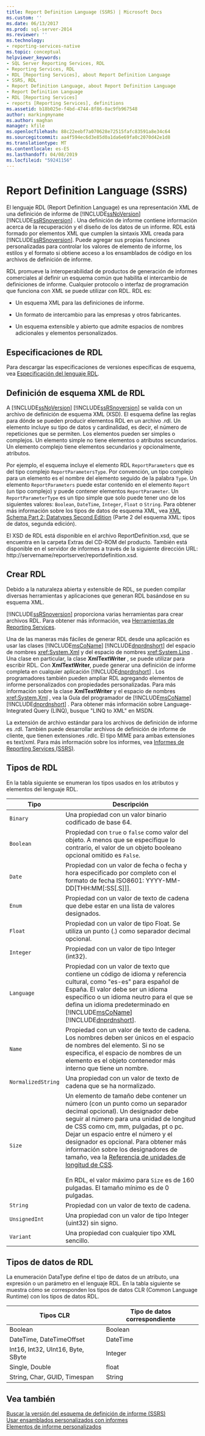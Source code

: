 ```yaml
---
title: Report Definition Language (SSRS) | Microsoft Docs
ms.custom: ''
ms.date: 06/13/2017
ms.prod: sql-server-2014
ms.reviewer: ''
ms.technology:
- reporting-services-native
ms.topic: conceptual
helpviewer_keywords:
- SQL Server Reporting Services, RDL
- Reporting Services, RDL
- RDL [Reporting Services], about Report Definition Language
- SSRS, RDL
- Report Definition Language, about Report Definition Language
- Report Definition Language
- RDL [Reporting Services]
- reports [Reporting Services], definitions
ms.assetid: b18b025e-f4bd-4744-8f86-0ac9fb967548
author: markingmyname
ms.author: maghan
manager: kfile
ms.openlocfilehash: 88c22eebf7a070628e72515fafc83591a8e34c64
ms.sourcegitcommit: aa4f594ec6d3e85d0a1da6e69fa0c2070d42e1d8
ms.translationtype: MT
ms.contentlocale: es-ES
ms.lasthandoff: 04/08/2019
ms.locfileid: "59241156"
---
```

# <a name="report-definition-language-ssrs"></a>Report Definition Language (SSRS)
  El lenguaje RDL (Report Definition Language) es una representación XML de una definición de informe de [!INCLUDE[ssNoVersion](../../includes/ssnoversion-md.md)] [!INCLUDE[ssRSnoversion](../../includes/ssrsnoversion-md.md)] . Una definición de informe contiene información acerca de la recuperación y el diseño de los datos de un informe. RDL está formado por elementos XML que cumplen la sintaxis XML creada para [!INCLUDE[ssRSnoversion](../../includes/ssrsnoversion-md.md)]. Puede agregar sus propias funciones personalizadas para controlar los valores de elemento de informe, los estilos y el formato si obtiene acceso a los ensamblados de código en los archivos de definición de informe.  
  
 RDL promueve la interoperabilidad de productos de generación de informes comerciales al definir un esquema común que habilita el intercambio de definiciones de informe. Cualquier protocolo o interfaz de programación que funciona con XML se puede utilizar con RDL. RDL es:  
  
-   Un esquema XML para las definiciones de informe.  
  
-   Un formato de intercambio para las empresas y otros fabricantes.  
  
-   Un esquema extensible y abierto que admite espacios de nombres adicionales y elementos personalizados.  
  
##  <a name="bkmk_RDL_Specifications"></a> Especificaciones de RDL  
 Para descargar las especificaciones de versiones específicas de esquema, vea [Especificación del lenguaje RDL](https://go.microsoft.com/fwlink/?linkid=116865).  
  
##  <a name="bkmk_RDL_XML_Schema_Definition"></a> Definición de esquema XML de RDL  
 A [!INCLUDE[ssNoVersion](../../includes/ssnoversion-md.md)] [!INCLUDE[ssRSnoversion](../../includes/ssrsnoversion-md.md)] se valida con un archivo de definición de esquema XML (XSD). El esquema define las reglas para dónde se pueden producir elementos RDL en un archivo .rdl. Un elemento incluye su tipo de datos y cardinalidad, es decir, el número de repeticiones que se permiten. Los elementos pueden ser simples o complejos. Un elemento simple no tiene elementos o atributos secundarios. Un elemento complejo tiene elementos secundarios y opcionalmente, atributos.  
  
 Por ejemplo, el esquema incluye el elemento RDL `ReportParameters` que es del tipo complejo `ReportParametersType`. Por convención, un tipo complejo para un elemento es el nombre del elemento seguido de la palabra `Type`. Un elemento `ReportParameters` puede estar contenido en el elemento `Report` (un tipo complejo) y puede contener elementos `ReportParameter`. Un `ReportParameterType` es un tipo simple que solo puede tener uno de los siguientes valores: `Boolean`, `DateTime`, `Integer`, `Float` o `String`. Para obtener más información sobre los tipos de datos de esquema XML, vea [XML Schema Part 2: Datatypes Second Edition](https://go.microsoft.com/fwlink/?linkid=4871) (Parte 2 del esquema XML: tipos de datos, segunda edición).  
  
 El XSD de RDL está disponible en el archivo ReportDefinition.xsd, que se encuentra en la carpeta Extras del CD-ROM del producto. También está disponible en el servidor de informes a través de la siguiente dirección URL: http://servername/reportserver/reportdefinition.xsd.  
  
##  <a name="bkmk_Creating_RDL"></a> Crear RDL  
 Debido a la naturaleza abierta y extensible de RDL, se pueden compilar diversas herramientas y aplicaciones que generan RDL basándose en su esquema XML.  
  
 [!INCLUDE[ssRSnoversion](../../includes/ssrsnoversion-md.md)] proporciona varias herramientas para crear archivos RDL. Para obtener más información, vea [Herramientas de Reporting Services](../tools/reporting-services-tools.md).  
  
 Una de las maneras más fáciles de generar RDL desde una aplicación es usar las clases [!INCLUDE[msCoName](../../includes/msconame-md.md)] [!INCLUDE[dnprdnshort](../../includes/dnprdnshort-md.md)] del espacio de nombres <xref:System.Xml> y del espacio de nombres <xref:System.Linq> . Una clase en particular, la clase **XmlTextWriter** , se puede utilizar para escribir RDL. Con **XmlTextWriter**, puede generar una definición de informe completa en cualquier aplicación [!INCLUDE[dnprdnshort](../../includes/dnprdnshort-md.md)] . Los programadores también pueden ampliar RDL agregando elementos de informe personalizados con propiedades personalizadas. Para más información sobre la clase **XmlTextWriter** y el espacio de nombres <xref:System.Xml> , vea la Guía del programador de [!INCLUDE[msCoName](../../includes/msconame-md.md)] [!INCLUDE[dnprdnshort](../../includes/dnprdnshort-md.md)] . Para obtener más información sobre Language-Integrated Query (LINQ), busque "LINQ to XML" en MSDN.  
  
 La extensión de archivo estándar para los archivos de definición de informe es .rdl. También puede desarrollar archivos de definición de informe de cliente, que tienen extensiones .rdlc. El tipo MIME para ambas extensiones es text/xml. Para más información sobre los informes, vea [Informes de Reporting Services &#40;SSRS&#41;](reporting-services-reports-ssrs.md).  
  
##  <a name="bkmk_RDL_Types"></a> Tipos de RDL  
 En la tabla siguiente se enumeran los tipos usados en los atributos y elementos del lenguaje RDL.  
  
|Tipo|Descripción|  
|----------|-----------------|  
|`Binary`|Una propiedad con un valor binario codificado de base 64.|  
|`Boolean`|Propiedad con `true` o `false` como valor del objeto. A menos que se especifique lo contrario, el valor de un objeto booleano opcional omitido es `False`.|  
|`Date`|Propiedad con un valor de fecha o fecha y hora especificado por completo con el formato de fecha ISO8601: YYYY-MM-DD[THH:MM[:SS[.S]]].|  
|`Enum`|Propiedad con un valor de texto de cadena que debe estar en una lista de valores designados.|  
|`Float`|Propiedad con un valor de tipo Float. Se utiliza un punto (.) como separador decimal opcional.|  
|`Integer`|Propiedad con un valor de tipo Integer (int32).|  
|`Language`|Propiedad con un valor de texto que contiene un código de idioma y referencia cultural, como "es-es" para español de España. El valor debe ser un idioma específico o un idioma neutro para el que se defina un idioma predeterminado en [!INCLUDE[msCoName](../../includes/msconame-md.md)] [!INCLUDE[dnprdnshort](../../includes/dnprdnshort-md.md)].|  
|`Name`|Propiedad con un valor de texto de cadena. Los nombres deben ser únicos en el espacio de nombres del elemento. Si no se especifica, el espacio de nombres de un elemento es el objeto contenedor más interno que tiene un nombre.|  
|`NormalizedString`|Una propiedad con un valor de texto de cadena que se ha normalizado.|  
|`Size`|Un elemento de tamaño debe contener un número (con un punto como un separador decimal opcional). Un designador debe seguir al número para una unidad de longitud de CSS como cm, mm, pulgadas, pt o pc. Dejar un espacio entre el número y el designador es opcional. Para obtener más información sobre los designadores de tamaño, vea la [Referencia de unidades de longitud de CSS](https://www.w3schools.com/CSSref/css_units.asp).<br /><br /> En RDL, el valor máximo para `Size` es de 160 pulgadas. El tamaño mínimo es de 0 pulgadas.|  
|`String`|Propiedad con un valor de texto de cadena.|  
|`UnsignedInt`|Una propiedad con un valor de tipo Integer (uint32) sin signo.|  
|`Variant`|Una propiedad con cualquier tipo XML sencillo.|  
  
##  <a name="bkmk_RDL_Data_Types"></a> Tipos de datos de RDL  
 La enumeración DataType define el tipo de datos de un atributo, una expresión o un parámetro en el lenguaje RDL. En la tabla siguiente se muestra cómo se corresponden los tipos de datos CLR (Common Language Runtime) con los tipos de datos RDL.  
  
|**Tipos CLR**|**Tipo de datos correspondiente**|  
|-----------------------|---------------------------------|  
|Boolean|Boolean|  
|DateTime, DateTimeOffset|DateTime|  
|Int16, Int32, UInt16, Byte, SByte|Integer|  
|Single, Double|float|  
|String, Char, GUID, Timespan|String|  
  
## <a name="see-also"></a>Vea también  
 [Buscar la versión del esquema de definición de informe &#40;SSRS&#41;](find-the-report-definition-schema-version-ssrs.md)   
 [Usar ensamblados personalizados con informes](../custom-assemblies/using-custom-assemblies-with-reports.md)   
 [Elementos de informe personalizados](../custom-report-items/custom-report-items.md)  
  
  
